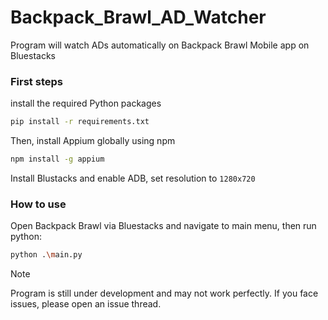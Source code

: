 # Backpack_Brawl_AD_Watcher

Program will watch ADs automatically on Backpack Brawl Mobile app on Bluestacks
### First steps
install the required Python packages
```sh
pip install -r requirements.txt
```
Then, install Appium globally using npm
```sh
npm install -g appium
```
Install Blustacks and enable ADB, set resolution to `1280x720`
### How to use
Open Backpack Brawl via Bluestacks and navigate to main menu, then run python:
```sh
python .\main.py
```

> [!NOTE]  
> Program is still under development and may not work perfectly. If you face issues, please open an issue thread.